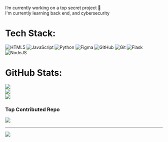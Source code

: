 I’m currently working on a top secret project 🤫<br>I'm currently learning back end, and cybersecurity


# Tech Stack:
![HTML5](https://img.shields.io/badge/html5-%23E34F26.svg?style=for-the-badge&logo=html5&logoColor=white) ![JavaScript](https://img.shields.io/badge/javascript-%23323330.svg?style=for-the-badge&logo=javascript&logoColor=%23F7DF1E) ![Python](https://img.shields.io/badge/python-3670A0?style=for-the-badge&logo=python&logoColor=ffdd54) ![Figma](https://img.shields.io/badge/figma-%23F24E1E.svg?style=for-the-badge&logo=figma&logoColor=white) ![GitHub](https://img.shields.io/badge/github-%23121011.svg?style=for-the-badge&logo=github&logoColor=white) ![Git](https://img.shields.io/badge/git-%23F05033.svg?style=for-the-badge&logo=git&logoColor=white) ![Flask](https://img.shields.io/badge/flask-%23000.svg?style=for-the-badge&logo=flask&logoColor=white) ![NodeJS](https://img.shields.io/badge/node.js-6DA55F?style=for-the-badge&logo=node.js&logoColor=white)
# GitHub Stats:
![](https://github-readme-stats.vercel.app/api?username=Jasn57&theme=dark&hide_border=false&include_all_commits=false&count_private=false)<br/>
![](https://nirzak-streak-stats.vercel.app/?user=Jasn57&theme=dark&hide_border=false)<br/>
![](https://github-readme-stats.vercel.app/api/top-langs/?username=Jasn57&theme=dark&hide_border=false&include_all_commits=false&count_private=false&layout=compact)

### Top Contributed Repo
![](https://github-contributor-stats.vercel.app/api?username=Jasn57&limit=5&theme=dark&combine_all_yearly_contributions=true)

---
[![](https://visitcount.itsvg.in/api?id=Jasn57&icon=0&color=0)](https://visitcount.itsvg.in)

<!-- Proudly created with GPRM ( https://gprm.itsvg.in ) -->
